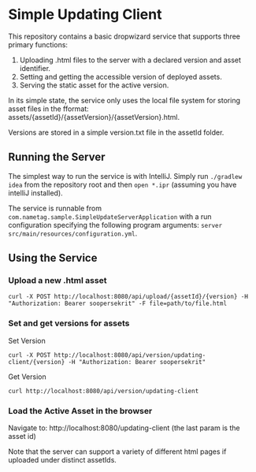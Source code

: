# Simple Updating Client

This repository contains a basic dropwizard service that supports three primary functions:
1. Uploading .html files to the server with a declared version and asset identifier.
2. Setting and getting the accessible version of deployed assets.
3. Serving the static asset for the active version.

In its simple state, the service only uses the local file system for storing asset files in the fformat: assets/{assetId}/{assetVersion}/{assetVersion}.html.

Versions are stored in a simple version.txt file in the assetId folder.

## Running the Server

The simplest way to run the service is with IntelliJ. Simply run `./gradlew idea` from the repository root and then `open *.ipr` (assuming you have intelliJ installed).

The service is runnable from `com.nametag.sample.SimpleUpdateServerApplication` with a run configuration specifying the following program arguments: `server src/main/resources/configuration.yml`.

## Using the Service

### Upload a new .html asset

`curl -X POST http://localhost:8080/api/upload/{assetId}/{version} -H "Authorization: Bearer soopersekrit" -F file=path/to/file.html`

### Set and get versions for assets

Set Version

`curl -X POST http://localhost:8080/api/version/updating-client/{version} -H "Authorization: Bearer soopersekrit"`

Get Version

`curl http://localhost:8080/api/version/updating-client`

### Load the Active Asset in the browser
Navigate to: http://localhost:8080/updating-client (the last param is the asset id)

Note that the server can support a variety of different html pages if uploaded under distinct assetIds.